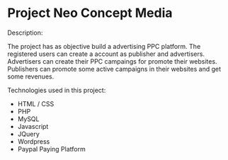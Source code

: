 


# Project Neo Concept Media


Description:

 The project has as objective build a advertising PPC platform. The registered users can create a account as publisher and advertisers.
Advertisers can create their PPC campaings for promote their websites. Publishers can promote some active campaigns in their websites and 
get some revenues. 
 
 
 
Technologies used in this project:

 - HTML / CSS
 - PHP
 - MySQL
 - Javascript 
 - JQuery
 - Wordpress 
 - Paypal Paying Platform
